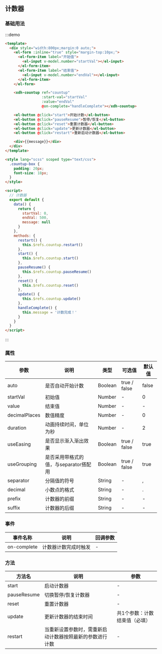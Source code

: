
## 计数器
### 基础用法
:::demo
```html
<template>
  <div style="width:800px;margin:0 auto;">
    <el-form :inline="true" style="margin-top:10px;">
      <el-form-item label="开始值">
        <el-input v-model.number="startVal"></el-input>
      </el-form-item>
      <el-form-item label="结束值">
        <el-input v-model.number="endVal"></el-input>
      </el-form-item>
    </el-form>

    <xdh-countup ref="countup"
                 :start-val="startVal"
                 :value="endVal"
                 @on-complete="handleComplete"></xdh-countup>

    <el-button @click="start">开始计数</el-button>
    <el-button @click="pauseResume">暂停/恢复</el-button>
    <el-button @click="reset">重置计数器</el-button>
    <el-button @click="update">更新计数器</el-button>
    <el-button @click="restart">重新启动计数器</el-button>

    <div>{{message}}</div>
  </div>
</template>

<style lang="scss" scoped type="text/css">
  .countup-box {
    padding: 20px;
    font-size: 18px;
  }
</style>

<script>
  // 计数器
  export default {
    data() {
      return {
        startVal: 0,
        endVal: 500,
        message: null
      }
    },
    methods: {
      restart() {
        this.$refs.countup.restart()
      },
      start() {
        this.$refs.countup.start()
      },
      pauseResume() {
        this.$refs.countup.pauseResume()
      },
      reset() {
        this.$refs.countup.reset()
      },
      update() {
        this.$refs.countup.update()
      },
      handleComplete() {
        this.message = '计数完成！'
      }
    }
  }
</script>
```
:::

### 属性
|参数|说明|类型|可选值|默认值|
|----|----|----|----|----|
|auto|是否自动开始计数|Boolean|true / false|false|
|startVal|初始值|Number|-|0|
|value|结束值|Number|-|-|
|decimalPlaces|数值精度|Number|-|0|
|duration|动画持续时间，单位为秒|Number|-|2|
|useEasing|是否显示渐入渐出效果|Boolean|true / false|true|
|useGrouping|是否采用带格式的值，与separator搭配用|Boolean|true / false|true|
|separator|分隔值的符号|String|-|,|
|decimal|小数点的格式|String|-|.|
|prefix|计数器的前缀|String|-|-|
|suffix|计数器的后缀|String|-|-|

### 事件
|事件名称|说明|回调参数|
|----|----|----|
|on-complete|计数器计数完成时触发|-|

### 方法
|方法名|说明|参数|
|----|----|----|
|start|启动计数器|-|
|pauseResume|切换暂停/恢复计数器|-|
|reset|重置计数器|-|
|update|更新计数器的结束时间|共1个参数：计数结束值（必填）|
|restart|当重新设置参数时，需重新启动计数器按照最新的参数进行计数|-|
